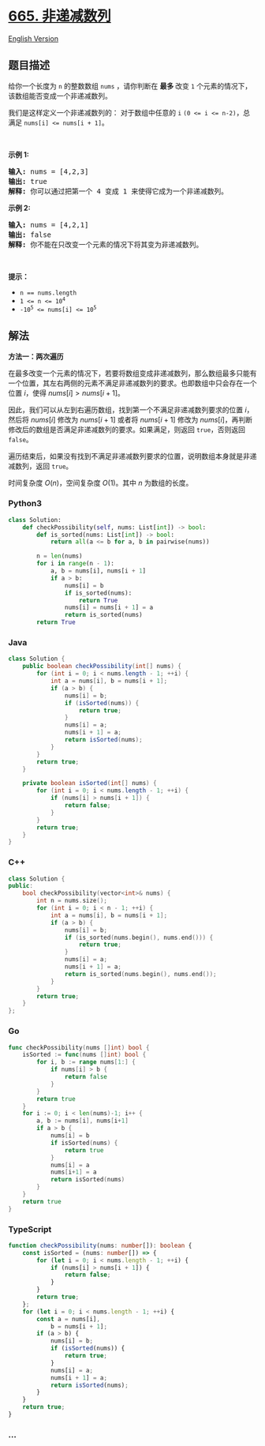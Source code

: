 # [665. 非递减数列](https://leetcode.cn/problems/non-decreasing-array)

[English Version](/solution/0600-0699/0665.Non-decreasing%20Array/README_EN.md)

## 题目描述

<!-- 这里写题目描述 -->

<p>给你一个长度为&nbsp;<code>n</code>&nbsp;的整数数组<meta charset="UTF-8" />&nbsp;<code>nums</code>&nbsp;，请你判断在 <strong>最多 </strong>改变&nbsp;<code>1</code> 个元素的情况下，该数组能否变成一个非递减数列。</p>

<p>我们是这样定义一个非递减数列的：&nbsp;对于数组中任意的&nbsp;<code>i</code> <code>(0 &lt;= i &lt;= n-2)</code>，总满足 <code>nums[i] &lt;= nums[i + 1]</code>。</p>

<p>&nbsp;</p>

<p><strong>示例 1:</strong></p>

<pre>
<strong>输入:</strong> nums = [4,2,3]
<strong>输出:</strong> true
<strong>解释:</strong> 你可以通过把第一个 4 变成 1 来使得它成为一个非递减数列。
</pre>

<p><strong>示例 2:</strong></p>

<pre>
<strong>输入:</strong> nums = [4,2,1]
<strong>输出:</strong> false
<strong>解释:</strong> 你不能在只改变一个元素的情况下将其变为非递减数列。
</pre>

<p>&nbsp;</p>

<p><strong>提示：</strong></p>
<meta charset="UTF-8" />

<ul>
	<li><code>n == nums.length</code></li>
	<li><code>1 &lt;= n &lt;= 10<sup>4</sup></code></li>
	<li><code>-10<sup>5</sup>&nbsp;&lt;= nums[i] &lt;= 10<sup>5</sup></code></li>
</ul>

## 解法

<!-- 这里可写通用的实现逻辑 -->

**方法一：两次遍历**

在最多改变一个元素的情况下，若要将数组变成非递减数列，那么数组最多只能有一个位置，其左右两侧的元素不满足非递减数列的要求。也即数组中只会存在一个位置 $i$，使得 $nums[i] \gt nums[i+1]$。

因此，我们可以从左到右遍历数组，找到第一个不满足非递减数列要求的位置 $i$，然后将 $nums[i]$ 修改为 $nums[i+1]$ 或者将 $nums[i+1]$ 修改为 $nums[i]$，再判断修改后的数组是否满足非递减数列的要求。如果满足，则返回 `true`，否则返回 `false`。

遍历结束后，如果没有找到不满足非递减数列要求的位置，说明数组本身就是非递减数列，返回 `true`。

时间复杂度 $O(n)$，空间复杂度 $O(1)$。其中 $n$ 为数组的长度。

<!-- tabs:start -->

### **Python3**

<!-- 这里可写当前语言的特殊实现逻辑 -->

```python
class Solution:
    def checkPossibility(self, nums: List[int]) -> bool:
        def is_sorted(nums: List[int]) -> bool:
            return all(a <= b for a, b in pairwise(nums))

        n = len(nums)
        for i in range(n - 1):
            a, b = nums[i], nums[i + 1]
            if a > b:
                nums[i] = b
                if is_sorted(nums):
                    return True
                nums[i] = nums[i + 1] = a
                return is_sorted(nums)
        return True
```

### **Java**

<!-- 这里可写当前语言的特殊实现逻辑 -->

```java
class Solution {
    public boolean checkPossibility(int[] nums) {
        for (int i = 0; i < nums.length - 1; ++i) {
            int a = nums[i], b = nums[i + 1];
            if (a > b) {
                nums[i] = b;
                if (isSorted(nums)) {
                    return true;
                }
                nums[i] = a;
                nums[i + 1] = a;
                return isSorted(nums);
            }
        }
        return true;
    }

    private boolean isSorted(int[] nums) {
        for (int i = 0; i < nums.length - 1; ++i) {
            if (nums[i] > nums[i + 1]) {
                return false;
            }
        }
        return true;
    }
}
```

### **C++**

```cpp
class Solution {
public:
    bool checkPossibility(vector<int>& nums) {
        int n = nums.size();
        for (int i = 0; i < n - 1; ++i) {
            int a = nums[i], b = nums[i + 1];
            if (a > b) {
                nums[i] = b;
                if (is_sorted(nums.begin(), nums.end())) {
                    return true;
                }
                nums[i] = a;
                nums[i + 1] = a;
                return is_sorted(nums.begin(), nums.end());
            }
        }
        return true;
    }
};
```

### **Go**

```go
func checkPossibility(nums []int) bool {
	isSorted := func(nums []int) bool {
		for i, b := range nums[1:] {
			if nums[i] > b {
				return false
			}
		}
		return true
	}
	for i := 0; i < len(nums)-1; i++ {
		a, b := nums[i], nums[i+1]
		if a > b {
			nums[i] = b
			if isSorted(nums) {
				return true
			}
			nums[i] = a
			nums[i+1] = a
			return isSorted(nums)
		}
	}
	return true
}
```

### **TypeScript**

```ts
function checkPossibility(nums: number[]): boolean {
    const isSorted = (nums: number[]) => {
        for (let i = 0; i < nums.length - 1; ++i) {
            if (nums[i] > nums[i + 1]) {
                return false;
            }
        }
        return true;
    };
    for (let i = 0; i < nums.length - 1; ++i) {
        const a = nums[i],
            b = nums[i + 1];
        if (a > b) {
            nums[i] = b;
            if (isSorted(nums)) {
                return true;
            }
            nums[i] = a;
            nums[i + 1] = a;
            return isSorted(nums);
        }
    }
    return true;
}
```

### **...**

```

```

<!-- tabs:end -->
